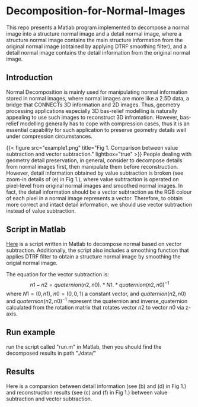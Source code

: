 # Decomposition-for-Normal-Images
This repo presents a Matlab program implemented to decompose a normal image into a structure normal image and a detail normal image, where a structure normal image contains the main structure information from the original normal image (obtained by applying DTRF smoothing filter), and a detail normal image contains the detail information from the original normal image.

## Introduction
Normal Decomposition is mainly used for manipulating normal information stored in normal images, where normal images are more like a 2.5D data, a bridge that CONNECTs 3D information and 2D images. Thus, geometry processing applications especially 3D bas-relief modelling is naturally appealing to use such images to reconstruct 3D infromation. However, bas-relief modelling generally has to cope with compression cases, thus it is an essential capability for such application to preserve geometry details well under compression circumstances.

{{< figure src="example1.png" title="Fig 1. Comparison between value subtraction and vector subtraction." lightbox="true" >}}
People dealing with geometry detail preservation, in general, consider to decompose details from normal images first, then manipulate them before reconstruction. However, detail information obtained by value subtraction is broken (see zoom-in details of \(e\) in Fig 1.), where value subtraction is operated on pixel-level from original normal images and smoothed normal images. In fact, the detail information should be a vector subtraction as the RGB colour of each pixel in a normal image represents a vector. Therefore, to obtain more correct and intact detail information, we should use vector subtraction instead of value subtraction. 

## Script in Matlab
[Here]() is a script written in Matlab to decompose normal based on vector subtraction. Additionally, the script also includes a smoothing function that applies DTRF filter to obtain a structure normal image by smoothing the origial normal image.

The equation for the vector subtraction is:
$$n1 - n2 = quaternion(n2,n0).*N1.*quaternion(n2,n0)^{-1}$$
where $N1=(0, n1)$, $n0=(0,0,1)$ a constant vector, and $quaternion(n2,n0)$ and $quaternion(n2,n0)^{-1}$ represent the quaternion and inverse_quaternion calculated from the rotation matrix that rotates vector $n2$ to vector $n0$ via z-axis. 

## Run example
run the script called "run.m" in Matlab, then you should find the decomposed results in path "./data/"

## Results
Here is a comparsion between detail information (see \(b\) and \(d\) in Fig 1.) and reconstruction results (see \(c\) and \(f\) in Fig 1.) between value subtraction and vector subtraction.

